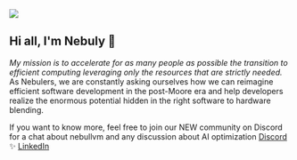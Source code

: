 <img src="https://user-images.githubusercontent.com/83510798/154965794-e8973c24-2cd7-44ee-af2b-7d097410c25f.png">

## Hi all, I'm Nebuly 👐

_My mission is to accelerate for as many people as possible the transition to efficient computing leveraging only the resources that are strictly needed._
As Nebulers, we are constantly asking ourselves how we can reimagine efficient software development in the post-Moore era and help developers realize the enormous potential hidden in the right software to hardware blending.

If you want to know more, feel free to join our NEW community on Discord for a chat about nebullvm and any discussion about AI optimization 
[Discord](https://discord.gg/3hsC4rS3)
✨ [LinkedIn](https://www.linkedin.com/company/nebuly)
